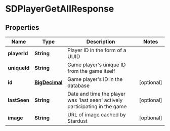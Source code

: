 # SDPlayerGetAllResponse

## Properties
Name | Type | Description | Notes
------------ | ------------- | ------------- | -------------
**playerId** | **String** | Player ID in the form of a UUID | 
**uniqueId** | **String** | Game player&#x27;s unique ID from the game itself | 
**id** | [**BigDecimal**](BigDecimal.md) | Game player&#x27;s ID in the database |  [optional]
**lastSeen** | **String** | Date and time the player was &#x27;last seen&#x27; actively participating in the game |  [optional]
**image** | **String** | URL of image cached by Stardust |  [optional]
